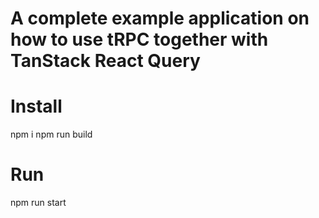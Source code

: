 # A complete example application on how to use tRPC together with TanStack React Query

# Install
npm i
npm run build

# Run
npm run start
